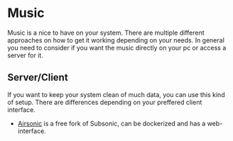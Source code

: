 # Music

Music is a nice to have on your system.
There are multiple different approaches on how to get it working depending on your needs.
In general you need to consider if you want the music directly on your pc or access a server for it.

## Server/Client

If you want to keep your system clean of much data, you can use this kind of setup.
There are differences depending on your preffered client interface.

- [Airsonic](setups/airsonic.md) is a free fork of Subsonic, can be dockerized and has a web-interface.

